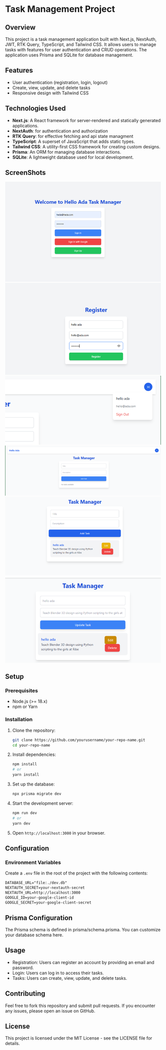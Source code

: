 # Task Management Project

## Overview

This project is a task management application built with Next.js, NextAuth, JWT, RTK Query, TypeScript, and Tailwind CSS. It allows users to manage tasks with features for user authentication and CRUD operations. The application uses Prisma and SQLite for database management.

## Features

- User authentication (registration, login, logout)
- Create, view, update, and delete tasks
- Responsive design with Tailwind CSS

## Technologies Used

- **Next.js**: A React framework for server-rendered and statically generated applications.
- **NextAuth**: for authentication and authorization
- **RTK Query**: for effective fetching and api state managment
- **TypeScript**: A superset of JavaScript that adds static types.
- **Tailwind CSS**: A utility-first CSS framework for creating custom designs.
- **Prisma**: An ORM for managing database interactions.
- **SQLite**: A lightweight database used for local development.

## ScreenShots

![sign in page](./images/signInPage.png)
![sign up page](./images/signUpPage.png)
![sign out page](./images/signOutPage.png)
![home page](./images/homePage.png)
![added task](./images/addedTask.png)
![edit Task](./images/editTask.png)

## Setup

### Prerequisites

- Node.js (>= 18.x)
- npm or Yarn

### Installation

1. Clone the repository:

   ```bash
   git clone https://github.com/yourusername/your-repo-name.git
   cd your-repo-name
   ```

2. Install dependencies:

   ```bash
   npm install
   # or
   yarn install
   ```

3. Set up the database:

   ```bash
   npx prisma migrate dev
   ```

4. Start the development server:

   ```bash
   npm run dev
   # or
   yarn dev
   ```

5. Open `http://localhost:3000` in your browser.

## Configuration

### Environment Variables

Create a `.env` file in the root of the project with the following contents:

```env
DATABASE_URL="file:./dev.db"
NEXTAUTH_SECRET=your-nextauth-secret
NEXTAUTH_URL=http://localhost:3000
GOOGLE_ID=your-google-client-id
GOOGLE_SECRET=your-google-client-secret

```

## Prisma Configuration

The Prisma schema is defined in prisma/schema.prisma. You can customize your database schema here.

## Usage

- Registration: Users can register an account by providing an email and password.
- Login: Users can log in to access their tasks.
- Tasks: Users can create, view, update, and delete tasks.

## Contributing

Feel free to fork this repository and submit pull requests. If you encounter any issues, please open an issue on GitHub.

## License

This project is licensed under the MIT License - see the LICENSE file for details.
